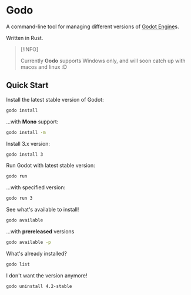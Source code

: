 # Godo
A command-line tool for managing different versions of [Godot Engine](https://github.com/godotengine/godot)s.  

Written in Rust.  

> [!INFO]  
>   
> Currently **Godo** supports Windows only, and will soon catch up with macos and linux :D

## Quick Start
Install the latest stable version of Godot:
```Bash
godo install
```
  
...with **Mono** support:
```Bash
godo install -m
```  

Install 3.x version:
```Bash
godo install 3
```  
  

Run Godot with latest stable version:
```Bash
godo run
```  

...with specified version:
```Bash
godo run 3
```  
  

See what's available to install!
```Bash
godo available
```
  

...with **prereleased** versions
```Bash
godo available -p
```


What's already installed?
```Bash
godo list
```  
  

I don't want the version anymore!
```Bash
godo uninstall 4.2-stable
```

